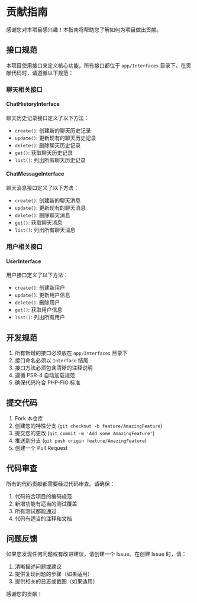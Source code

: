 # 贡献指南

感谢您对本项目感兴趣！本指南将帮助您了解如何为项目做出贡献。

## 接口规范

本项目使用接口来定义核心功能，所有接口都位于 `app/Interfaces` 目录下。在贡献代码时，请遵循以下规范：

### 聊天相关接口

#### ChatHistoryInterface

聊天历史记录接口定义了以下方法：

- `create()`: 创建新的聊天历史记录
- `update()`: 更新现有的聊天历史记录
- `delete()`: 删除聊天历史记录
- `get()`: 获取聊天历史记录
- `list()`: 列出所有聊天历史记录

#### ChatMessageInterface 

聊天消息接口定义了以下方法：

- `create()`: 创建新的聊天消息
- `update()`: 更新现有的聊天消息
- `delete()`: 删除聊天消息
- `get()`: 获取聊天消息
- `list()`: 列出所有聊天消息

### 用户相关接口

#### UserInterface

用户接口定义了以下方法：

- `create()`: 创建新用户
- `update()`: 更新用户信息
- `delete()`: 删除用户
- `get()`: 获取用户信息
- `list()`: 列出所有用户

## 开发规范

1. 所有新增的接口必须放在 `app/Interfaces` 目录下
2. 接口命名必须以 `Interface` 结尾
3. 接口方法必须包含清晰的注释说明
4. 遵循 PSR-4 自动加载规范
5. 确保代码符合 PHP-FIG 标准

## 提交代码

1. Fork 本仓库
2. 创建您的特性分支 (`git checkout -b feature/AmazingFeature`)
3. 提交您的更改 (`git commit -m 'Add some AmazingFeature'`)
4. 推送到分支 (`git push origin feature/AmazingFeature`)
5. 创建一个 Pull Request

## 代码审查

所有的代码贡献都需要经过代码审查。请确保：

1. 代码符合项目的编码规范
2. 新增功能有适当的测试覆盖
3. 所有测试都能通过
4. 代码有适当的注释和文档

## 问题反馈

如果您发现任何问题或有改进建议，请创建一个 Issue。在创建 Issue 时，请：

1. 清晰描述问题或建议
2. 提供复现问题的步骤（如果适用）
3. 提供相关的日志或截图（如果适用）

感谢您的贡献！ 